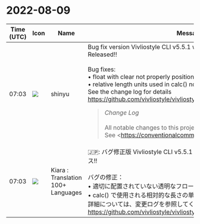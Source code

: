 # 2022-08-09

|Time (UTC)|Icon|Name|Message|
|---|---|---|---|
|07:03|![](https://avatars.slack-edge.com/2018-04-27/354445776386_e258f5ed5ba887b08668_72.jpg)|shinyu|Bug fix version Vivliostyle CLI v5.5.1 with Vivliostyle.js v2.17.1 Released!!<br><br>Bug fixes:<br>• float with clear not properly positioned<br>• relative length units used in calc() not working correctly<br>See the change log for details<br><https://github.com/vivliostyle/vivliostyle.js/blob/master/CHANGELOG.md><br><blockquote>*Change Log*<br><br>All notable changes to this project will be documented in this file.  <br>See <https://conventionalcommits.org|Conventional Commits> for commit guidelines.<br><br>*<https://github.com/vivliostyle/vivliostyle.js/compare/v2.17.0...v2.17.1|2.17.1> (2022-08-09)*<br>*Bug Fixes*<br><br>• float with clear not properly positioned (<https://github.com/vivliostyle/vivliostyle.js/commit/54a00b8be08106fc3d463be058eaaac6d58b810c|54a00b8>), closes <https://github.com/vivliostyle/vivliostyle.js/issues/969|#969><br>• Relative length units such as em and vw used in CSS calc() not working correctly (<https://github.com/vivliostyle/vivliostyle.js/commit/5bd7ce3d02d5e9ef9e9a0601071ebeacc9da8b2b|5bd7ce3>), closes <https://github.com/vivliostyle/vivliostyle.js/issues/968|#968><br>• unnecessary warning "Property not supported by the browser: ua-list-item-count" (<https://github.com/vivliostyle/vivliostyle.js/commit/f9419a3b2930a507bb9dc788cc3102e3fbb881c1|f9419a3>)<br><br>*<https://github.com/vivliostyle/vivliostyle.js/compare/v2.16.0...v2.17.0|2.17.0> (2022-07-29)*<br>*Features*<br><br>• Support CSS custom properties (variables) (<https://github.com/vivliostyle/vivliostyle.js/commit/cd076546beaf28f9547f777a109ca10074929c8a|cd07654>), closes <https://github.com/vivliostyle/vivliostyle.js/issues/540|#540><br><br>*<https://github.com/vivliostyle/vivliostyle.js/compare/v2.15.8...v2.16.0|2.16.0> (2022-07-19)*<br>*Bug Fixes*<br><br>• Content overflow caused by line breaks in table cells that are not present in preview and appear in print (<https://github.com/vivliostyle/vivliostyle.js/commit/b1d73461dceefd311c7050f375456a5b3db27c2e|b1d7346>), closes <https://github.com/vivliostyle/vivliostyle.js/issues/958|#958><br>• CSS explicit defaulting (e.g. `all: unset`, `break-inside: inherit`) may not work as expected (<https://github.com/vivliostyle/vivliostyle.js/commit/745cbc2af052c8c323b0bf3d27a42a598d998d7f|745cbc2>), closes <https://github.com/vivliostyle/vivliostyle.js/issues/956|#956><br>• font-size with rem on root element causes wrong 1em size (<https://github.com/vivliostyle/vivliostyle.js/commit/3bcb3518d5f2e11ba1d5a1b466c2fe2cfe1ebb7e|3bcb351>), closes <https://github.com/vivliostyle/vivliostyle.js/issues/608|#608><br>• Footnote may disappear on Adaptive Layout (<https://github.com/vivliostyle/vivliostyle.js/commit/ae4501796829891b665be7f8273e0a63e9d41d2a|ae45017>), closes <https://github.com/vivliostyle/vivliostyle.js/issues/962|#962><br><br>*Features*<br><br>• Add support for CSS 'inset' shorthand property (<https://github.com/vivliostyle/vivliostyle.js/commit/2d2b8dee7952b15e43bccbd6ba037b151ad405d4|2d2b8de>)<br>• Add support for CSS property value keywords 'initial', 'unset' and 'revert' (<https://github.com/vivliostyle/vivliostyle.js/commit/9f33464ac425e58834dafe476b9f862f4a5dd027|9f33464>)<br>• Add support for CSS shorthand property 'all' (<https://github.com/vivliostyle/vivliostyle.js/commit/1f809cd441b162fee75d0ffb1e427cef1e062f57|1f809cd>)<br>• Improve CSS validator to support new property values supported in browser (<https://github.com/vivliostyle/vivliostyle.js/commit/1d5f4936ac1195206c182b588c0d9e64d97819ca|1d5f493>), closes <https://github.com/vivliostyle/vivliostyle.js/issues/940|#940><br><br>*<https://github.com/vivliostyle/vivliostyle.js/compare/v2.15.7...v2.15.8|2.15.8> (2022-07-08)*<br>*Bug Fixes*<br><br>• Bleed not working when bleed is specified but marks and crop-offset are unspecified (<https://github.com/vivliostyle/vivliostyle.js/commit/7af167acb684f64323738767fc4340db9307e301|7af167a>), closes <https://github.com/vivliostyle/vivliostyle.js/issues/948|#948><br>• Bottom border at page bottom edge disappeared on printing via Vivliostyle CLI v5.2.3 (<https://github.com/vivliostyle/vivliostyle.js/commit/e1b17ce5735da083cf9255f5d85d6768492d39a2|e1b17ce>), closes <https://github.com/vivliostyle/vivliostyle.js/issues/947|#947><br>• Error: Negative or zero page area size (<https://github.com/vivliostyle/vivliostyle.js/commit/52292dd2cbf506cbca5c79d30b6da2904d87928c|52292dd>), closes <https://github.com/vivliostyle/vivliostyle.js/issues/951|#951><br><br>*<https://github.com/vivliostyle/vivliostyle.js/compare/v2.15.6...v2.15.7|2.15.7> (2022-07-04)*<br>*Bug Fixes*<br><br>• float:left/right positioning broken on printing via Vivliostyle CLI v5.2.1 (<https://github.com/vivliostyle/vivliostyle.js/commit/b7cca0d65f8b9673de46723e30f0d79738bc7a3e|b7cca0d>), closes <https://github.com/vivliostyle/vivliostyle.js/issues/945|#945><br><br>*<https://github.com/vivliostyle/vivliostyle.js/compare/v2.15.5...v2.15.6|2.15.6> (2022-07-03)*<br>*Bug Fixes*<br><br>• Error handling of negative or zero page area size that causes endless page generation loop (<https://github.com/vivliostyle/vivliostyle.js/commit/55324495ba233aec3be289b88af31aa7cdd0a6b6|5532449>), closes <https://github.com/vivliostyle/vivliostyle.js/issues/941|#941><br>• Remove workaround for Chromium legacy layout engine (<https://github.com/vivliostyle/vivliostyle.js/commit/0dc02f633e42003b63c97e603f672d04ffa3e581|0dc02f6>), closes <https://github.com/1121942/issues/c79|1121942#c79><br><br>*<https://github.com/vivliostyle/vivliostyle.js/compare/v2.15.4...v2.15.5|2.15.5> (2022-06-12)*<br>*Bug Fixes*<br><br>• Layout problem with Chrome&gt;=102 (<https://github.com/vivliostyle/vivliostyle.js/commit/b9d3d1f16f624581ab6f81c3d52fd0f2e8954851|b9d3d1f>), closes <https://github.com/vivliostyle/vivliostyle.js/issues/896|#896><br><br>*<https://github.com/vivliostyle/vivliostyle.js/compare/v2.15.3...v2.15.4|2.15.4> (2022-06-01)*<br>*Bug Fixes*<br><br>• White line left on the page bottom in output PDF (<https://github.com/vivliostyle/vivliostyle.js/commit/4ed4a4756658d9cf4cb796a158b591f314953c28|4ed4a47>), closes <https://github.com/vivliostyle/vivliostyle.js/issues/936|#936> <https://github.com/vivliostyle/vivliostyle.js/issues/934|#934><br><br>*<https://github.com/vivliostyle/vivliostyle.js/compare/v2.15.2...v2.15.3|2.15.3> (2022-05-29)*<br>*Bug Fixes*<br><br>• break-after:avoid on heading not honored when float exists after the heading (<https://github.com/vivliostyle/vivliostyle.js/commit/d1ec6cef82c1f3935216a31ec008e78d7fc8c9b3|d1ec6ce>), closes <https://github.com/vivliostyle/vivliostyle.js/issues/904|#904><br>• Error F_TASK_NOT_TOP_FRAME occurs when resizing and reformatting pages (<https://github.com/vivliostyle/vivliostyle.js/commit/01ea3d3ebf42f19ac8bf5ca4447297858eb06c6f|01ea3d3>), closes <https://github.com/vivliostyle/vivliostyle.js/issues/742|#742><br>• page content missing in PDF output when bleed is specified without marks (<https://github.com/vivliostyle/vivliostyle.js/commit/6fcae7c048c54d6001b9bd9ce9089e2dcb80d987|6fcae7c>), closes <https://github.com/vivliostyle/vivliostyle.js/issues/929|#929><br><br>*<https://github.com/vivliostyle/vivliostyle.js/compare/v2.15.1...v2.15.2|2.15.2> (2022-05-22)*<br>*Bug Fixes*<br><br>• first-letter pseudo element with float disappears when page break occurs in the parent paragraph (<https://github.com/vivliostyle/vivliostyle.js/commit/99e9001bf04006623c0a70b8cfed4864b3bd0daa|99e9001>), closes <https://github.com/vivliostyle/vivliostyle.js/issues/923|#923><br>• Flexbox layout broken due to text-spacing side-effect (<https://github.com/vivliostyle/vivliostyle.js/commit/0c070caa14c8db0e79cdf28fdc535ddb7e33864f|0c070ca>), closes <https://github.com/vivliostyle/vivliostyle.js/issues/926|#926><br>• hanging-punctuation/text-spacing not working correctly when a ruby element is adjacent (<https://github.com/vivliostyle/vivliostyle.js/commit/71a95f9438f4a739564f950aaddaa2a83f536cf6|71a95f9>)<br>• showTOC() takes a long time on large HTML document (<https://github.com/vivliostyle/vivliostyle.js/commit/ad50fe9bcf95ae3fb3353083b8c807711f5fa95c|ad50fe9>), closes <https://github.com/vivliostyle/vivliostyle.js/issues/924|#924><br>• SyntaxError ':not(:not(script, link, style) ~ *)' is not a valid selector in slightly older browsers (<https://github.com/vivliostyle/vivliostyle.js/commit/3389ee45a68847c3ab1da77ab9f27304c3933889|3389ee4>), closes <https://github.com/vivliostyle/vivliostyle.js/issues/919|#919><br>• wrong hanging-punctuation on half-width ideographic comma/fullstop (<https://gith…</blockquote>|
|07:03|![](https://avatars.slack-edge.com/2021-08-02/2324149410423_2aa7423c4133ecb9f168_72.png)|Kiara : Translation 100+ Languages|🇯🇵: バグ修正版 Vivliostyle CLI v5.5.1 with Vivliostyle.js v2.17.1 リリース!!<br><br>バグの修正：<br>• 適切に配置されていない透明なフロート<br>• calc() で使用される相対的な長さの単位が正しく機能しない<br>詳細については、変更ログを参照してください<br><https://github.com/vivliostyle/vivliostyle.js/blob/master/CHANGELOG.md>|
